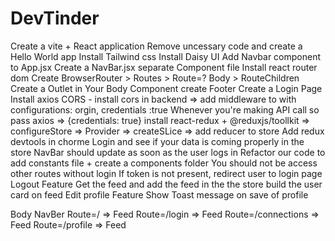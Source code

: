 # DevTinder


Create a vite + React  application
Remove uncessary code and create a Hello World app
Install Tailwind css
Install Daisy UI
Add Navbar component to App.jsx 
Create a NavBar.jsx separate Component file
Install react router dom
Create BrowserRouter > Routes > Route=? Body > RouteChildren
Create a Outlet in Your Body Component
create Footer
Create a Login Page
Install axios
CORS - install cors in backend => add middleware  to with configurations: orgin, credentials :true
Whenever  you're making API call so pass axios => {credentials: true}
install react-redux + @reduxjs/toollkit => configureStore => Provider => createSLice => add reducer to store
Add redux devtools in chorme 
Login and see if your data is coming properly in the store 
NavBar should update as soon as the user logs in
Refactor our code to add constants file + create a components folder 
You should not be access other routes without login
If token is not present, redirect user to login page
Logout Feature
Get the feed and add the feed in the the store
build the user card on feed
Edit profile Feature 
Show Toast message on save of profile




Body
    NavBer
    Route=/ => Feed
    Route=/login => Feed
    Route=/connections => Feed
    Route=/profile => Feed
   
